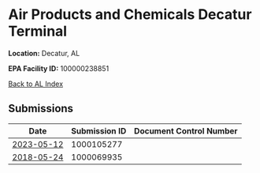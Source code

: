 # Air Products and Chemicals Decatur Terminal

**Location:** Decatur, AL

**EPA Facility ID:** 100000238851

[Back to AL Index](../../index.md)

## Submissions

| Date | Submission ID | Document Control Number |
|------|--------------|-------------------------|
| [2023-05-12](submissions/1000105277.md) | 1000105277 |  |
| [2018-05-24](submissions/1000069935.md) | 1000069935 |  |
